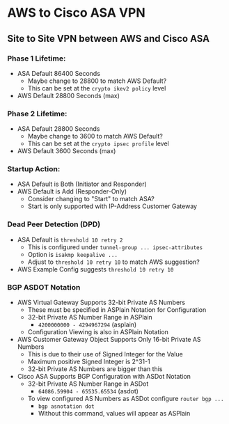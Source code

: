 # AWS to Cisco ASA VPN

## Site to Site VPN between AWS and Cisco ASA

### Phase 1 Lifetime:
* ASA Default 86400 Seconds
  * Maybe change to 28800 to match AWS Default?
  * This can be set at the `crypto ikev2 policy` level
* AWS Default 28800 Seconds (max)

### Phase 2 Lifetime:
* ASA Default 28800 Seconds
  * Maybe change to 3600 to match AWS Default?
  * This can be set at the `crypto ipsec profile` level
* AWS Default 3600 Seconds (max)

### Startup Action:
* ASA Default is Both (Initiator and Responder)
* AWS Default is Add (Responder-Only)
  * Consider changing to "Start" to match ASA?
  * Start is only supported with IP-Address Customer Gateway

### Dead Peer Detection (DPD)

* ASA Default is `threshold 10 retry 2`
  * This is configured under `tunnel-group ... ipsec-attributes`
  * Option is `isakmp keepalive ...`
  * Adjust to `threshold 10 retry 10` to match AWS suggestion?
* AWS Example Config suggests `threshold 10 retry 10`

### BGP ASDOT Notation

* AWS Virtual Gateway Supports 32-bit Private AS Numbers
  * These must be specified in ASPlain Notation for Configuration
  * 32-bit Private AS Number Range in ASPlain
    * `4200000000 - 4294967294` (asplain)
  * Configuration Viewing is also in ASPlain Notation
* AWS Customer Gateway Object Supports Only 16-bit Private AS Numbers
  * This is due to their use of Signed Integer for the Value
  * Maximum positive Signed Integer is 2^31-1
  * 32-bit Private AS Numbers are bigger than this
* Cisco ASA Supports BGP Configuration with ASDot Notation
  * 32-bit Private AS Number Range in ASDot
    * `64086.59904 - 65535.65534` (asdot)
  * To view configured AS Numbers as ASDot configure `router bgp ...`
    * `bgp asnotation dot`
    * Without this command, values will appear as ASPlain


